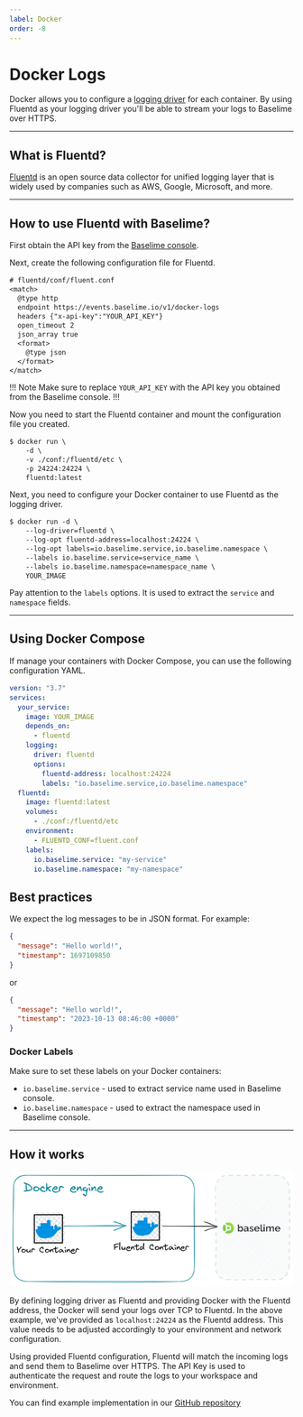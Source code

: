 ```yaml
---
label: Docker
order: -8
---
```


# Docker Logs
Docker allows you to configure a [logging driver](https://docs.docker.com/config/containers/logging/configure/) for each container.
By using Fluentd as your logging driver you'll be able to stream your logs to Baselime over
HTTPS.

---

## What is Fluentd?
[Fluentd](https://www.fluentd.org/) is an open source data collector for unified logging layer that is widely used
by companies such as AWS, Google, Microsoft, and more.

---
## How to use Fluentd with Baselime?

First obtain the API key from the
[Baselime console](https://console.baselime.io).


Next, create the following configuration file for Fluentd.

```apacheconf # :icon-code: fluent.conf
# fluentd/conf/fluent.conf
<match>
  @type http
  endpoint https://events.baselime.io/v1/docker-logs
  headers {"x-api-key":"YOUR_API_KEY"}
  open_timeout 2
  json_array true
  <format>
    @type json
  </format>
</match>
```
!!! Note
Make sure to replace `YOUR_API_KEY` with the API key you obtained from the Baselime console.
!!!

Now you need to start the Fluentd container and mount the configuration file you created.
```shell
$ docker run \
    -d \
    -v ./conf:/fluentd/etc \
    -p 24224:24224 \
    fluentd:latest
```

Next, you need to configure your Docker container to use Fluentd as the logging driver.
```shell
$ docker run -d \
    --log-driver=fluentd \
    --log-opt fluentd-address=localhost:24224 \
    --log-opt labels=io.baselime.service,io.baselime.namespace \
    --labels io.baselime.service=service_name \
    --labels io.baselime.namespace=namespace_name \
    YOUR_IMAGE
```

Pay attention to the `labels` options. It is used to extract the `service` and `namespace` fields.

---
## Using Docker Compose
If manage your containers with Docker Compose, you can use the following configuration YAML.

```yaml # :icon-code: docker-compose.yaml
version: "3.7"
services:
  your_service:
    image: YOUR_IMAGE
    depends_on:
      - fluentd
    logging:
      driver: fluentd
      options:
        fluentd-address: localhost:24224
        labels: "io.baselime.service,io.baselime.namespace"
  fluentd:
    image: fluentd:latest
    volumes:
      - ./conf:/fluentd/etc
    environment:
      - FLUENTD_CONF=fluent.conf
    labels:
      io.baselime.service: "my-service"
      io.baselime.namespace: "my-namespace"
```

## Best practices

We expect the log messages to be in JSON format. For example:
```json
{
  "message": "Hello world!",
  "timestamp": 1697109850
}
```

or 

```json
{
  "message": "Hello world!",
  "timestamp": "2023-10-13 08:46:00 +0000"
}
```

### Docker Labels
Make sure to set these labels on your Docker containers:
* `io.baselime.service` - used to extract service name used in Baselime console.
* `io.baselime.namespace` - used to extract the namespace used in Baselime console.


---
## How it works
![Sending Telemetry data to Baselime](../assets/images/illustrations/sending-data/docker-ingestion.png)

By defining logging driver as Fluentd and providing Docker with the Fluentd address,
the Docker will send your logs over TCP to Fluentd. In the above example, we've provided
as `localhost:24224` as the Fluentd address. This value needs to be adjusted
accordingly to your environment and network configuration.

Using provided Fluentd configuration, Fluentd will match the incoming logs and send them
to Baselime over HTTPS. The API Key is used to authenticate the request and route 
the logs to your workspace and environment.

You can find example implementation in our [GitHub repository](https://github.com/baselime/examples/tree/main/docker-logs)
